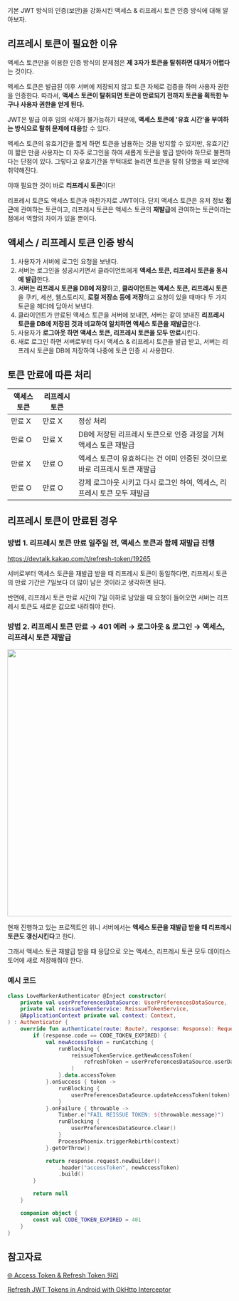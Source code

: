 기본 JWT 방식의 인증(보안)을 강화시킨 액세스 & 리프레시 토큰 인증 방식에 대해 알아보자. 

## 리프레시 토큰이 필요한 이유

액세스 토큰만을 이용한 인증 방식의 문제점은 **제 3자가 토큰을 탈취하면 대처가 어렵다**는 것이다. 

액세스 토큰은 발급된 이후 서버에 저장되지 않고 토큰 자체로 검증을 하며 사용자 권한을 인증한다. 따라서, **액세스 토큰이 탈취되면 토큰이 만료되기 전까지 토큰을 획득한 누구나 사용자 권한을 얻게 된다.** 

JWT은 발급 이후 임의 삭제가 불가능하기 때문에, **액세스 토큰에 '유효 시간'을 부여하는 방식으로 탈취 문제에 대응**할 수 있다. 

액세스 토큰의 유효기간을 짧게 하면 토큰을 남용하는 것을 방지할 수 있지만, 유효기간이 짧은 만큼 사용자는 더 자주 로그인을 하여 새롭게 토큰을 발급 받아야 하므로 불편하다는 단점이 있다. 그렇다고 유효기간을 무턱대로 늘리면 토큰을 탈취 당했을 때 보안에 취약해진다. 

이때 필요한 것이 바로 **리프레시 토큰**이다! 

리프레시 토큰도 액세스 토큰과 마찬가지로 JWT이다. 단지 액세스 토큰은 유저 정보 **접근**에 관여하는 토큰이고, 리프레시 토큰은 액세스 토큰의 **재발급**에 관여하는 토큰이라는 점에서 역할의 차이가 있을 뿐이다. 

## 액세스 / 리프레시 토큰 인증 방식

1. 사용자가 서버에 로그인 요청을 보낸다. 
2. 서버는 로그인을 성공시키면서 클라이언트에게 **액세스 토큰, 리프레시 토큰을 동시에 발급**한다. 
3. **서버는 리프레시 토큰을 DB에 저장**하고, **클라이언트는 액세스 토큰, 리프레시 토큰**을 쿠키, 세션, 웹스토리지, **로컬 저장소 등에 저장**하고 요청이 있을 때마다 두 가지 토큰을 헤더에 담아서 보낸다. 
4. 클라이언트가 만료된 액세스 토큰을 서버에 보내면, 서버는 같이 보내진 **리프레시 토큰을 DB에 저장된 것과 비교하여 일치하면 액세스 토큰을 재발급**한다. 
5. 사용자가 **로그아웃 하면 액세스 토큰, 리프레시 토큰을 모두 만료**시킨다. 
6. 새로 로그인 하면 서버로부터 다시 액세스 & 리프레시 토큰을 발급 받고, 서버는 리프레시 토큰을 DB에 저장하여 나중에 토큰 인증 시 사용한다. 

## 토큰 만료에 따른 처리 

| 액세스 토큰 | 리프레시 토큰  |  |
| --- | --- | --- |
| 만료 X | 만료 X | 정상 처리  |
| 만료 O | 만료 X | DB에 저장된 리프레시 토큰으로 인증 과정을 거쳐 액세스 토큰 재발급  |
| 만료 X | 만료 O | 액세스 토큰이 유효하다는 건 이미 인증된 것이므로 바로 리프레시 토큰 재발급  |
| 만료 O | 만료 O | 강제 로그아웃 시키고 다시 로그인 하여, 액세스, 리프레시 토큰 모두 재발급  |

## 리프레시 토큰이 만료된 경우

### 방법 1. 리프레시 토큰 만료 일주일 전, 액세스 토큰과 함께 재발급 진행

https://devtalk.kakao.com/t/refresh-token/19265

서버로부터 액세스 토큰을 재발급 받을 때 리프레시 토큰이 동일하다면, 리프레시 토큰의 만료 기간은 7일보다 더 많이 남은 것이라고 생각하면 된다. 

반면에, 리프레시 토큰 만료 시간이 7일 이하로 남았을 때 요청이 들어오면 서버는 리프레시 토큰도 새로운 값으로 내려줘야 한다. 

### 방법 2. 리프레시 토큰 만료 → 401 에러 → 로그아웃 & 로그인 → 액세스, 리프레시 토큰 재발급

<img width="600" src="https://github.com/leeeha/Android-TIL/assets/68090939/3e369cb7-03c0-4a0f-a210-e624f92f2c13"/>

현재 진행하고 있는 프로젝트인 위니 서버에서는 **액세스 토큰을 재발급 받을 때 리프레시 토큰도 갱신시킨다**고 한다. 

그래서 액세스 토큰 재발급 받을 때 응답으로 오는 액세스, 리프레시 토큰 모두 데이터스토어에 새로 저장해줘야 한다. 

### 예시 코드 

```kotlin 
class LoveMarkerAuthenticator @Inject constructor(
    private val userPreferencesDataSource: UserPreferencesDataSource,
    private val reissueTokenService: ReissueTokenService,
    @ApplicationContext private val context: Context,
) : Authenticator {
    override fun authenticate(route: Route?, response: Response): Request? {
        if (response.code == CODE_TOKEN_EXPIRED) {
            val newAccessToken = runCatching {
                runBlocking {
                    reissueTokenService.getNewAccessToken(
                        refreshToken = userPreferencesDataSource.userData.first().refreshToken
                    )
                }.data.accessToken
            }.onSuccess { token ->
                runBlocking {
                    userPreferencesDataSource.updateAccessToken(token)
                }
            }.onFailure { throwable ->
                Timber.e("FAIL REISSUE TOKEN: ${throwable.message}")
                runBlocking {
                    userPreferencesDataSource.clear()
                }
                ProcessPhoenix.triggerRebirth(context)
            }.getOrThrow()

            return response.request.newBuilder()
                .header("accessToken", newAccessToken)
                .build()
        }

        return null
    }

    companion object {
        const val CODE_TOKEN_EXPIRED = 401
    }
}
```

## 참고자료

[🌐 Access Token & Refresh Token 원리](https://inpa.tistory.com/entry/WEB-📚-Access-Token-Refresh-Token-원리-feat-JWT)

[Refresh JWT Tokens in Android with OkHttp Interceptor](https://proandroiddev.com/refresh-jwt-tokens-in-android-with-okhttp-interceptor-575aaa4b6)